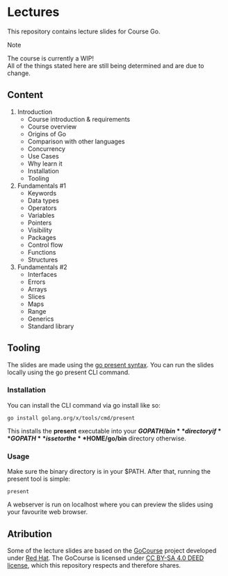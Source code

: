 # Lectures

This repository contains lecture slides for Course Go.

> [!NOTE]
> The course is currently a WIP! \
> All of the things stated here are still being determined and are due to change.

## Content

1. Introduction
    - Course introduction & requirements
    - Course overview
    - Origins of Go
    - Comparison with other languages
    - Concurrency
    - Use Cases
    - Why learn it
    - Installation
    - Tooling
2. Fundamentals #1
    - Keywords
    - Data types
    - Operators
    - Variables
    - Pointers
    - Visibility
    - Packages
    - Control flow
    - Functions
    - Structures
3. Fundamentals #2
    - Interfaces
    - Errors
    - Arrays
    - Slices
    - Maps
    - Range
    - Generics
    - Standard library

## Tooling

The slides are made using the [go present syntax](https://pkg.go.dev/golang.org/x/tools/present).
You can run the slides locally using the go present CLI command.

### Installation

You can install the CLI command via go install like so:

```
go install golang.org/x/tools/cmd/present
```

This installs the **present** executable into your 
**$GOPATH/bin** directory if **GOPATH** is set or the 
**$HOME/go/bin** directory otherwise.

### Usage

Make sure the binary directory is in your $PATH. After that, running the present tool is simple:

```
present
```

A webserver is run on localhost where you can preview the slides using your favourite web browser.

## Atribution

Some of the lecture slides are based on the [GoCourse](https://github.com/RedHatOfficial/GoCourse) 
project developed under [Red Hat](https://github.com/RedHatOfficial). The GoCourse is licensed under 
[CC BY-SA 4.0 DEED license](https://creativecommons.org/licenses/by-sa/4.0/deed.en), which this 
repository respects and therefore shares.

